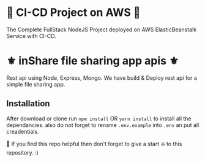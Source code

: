 # 🔰 CI-CD Project on AWS 🔰

The Complete FullStack NodeJS Project deployed on AWS ElasticBeanstalk Service with CI-CD.


# ⚜️ inShare file sharing app apis ⚜️

Rest api using Node, Express, Mongo.
We have build & Deploy rest api for a simple file sharing app. 



## Installation 
After download or clone run `npm install` OR `yarn install` to install all the dependancies.
also do not forget to rename `.env.example` into `.env` an put all creadentials.

🙏 If you find this repo helpful then don't forget to give a start ❇️ to this repository. :)
